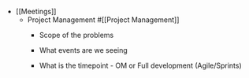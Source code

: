 - [[Meetings]]
	 - Project Management #[[Project Management]]
		 - Scope of the problems

		 - What events are we seeing 

		 - What is the timepoint - OM or Full development (Agile/Sprints)
